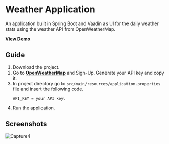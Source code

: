 # Weather Application
An application built in Spring Boot and Vaadin as UI for the daily weather stats using the weather API from OpenWeatherMap.

**[View Demo](https://weather-data-tracker.herokuapp.com/)**
## Guide
1. Download the project.
2. Go to **[OpenWeatherMap](https://openweathermap.org/)** and Sign-Up. Generate your API key and copy it.
3. In project directory go to `src/main/resources/application.properties` file and insert the following code.
    ```
   API_KEY = your API key.
   ```
4. Run the application.

## Screenshots
![Capture4](https://user-images.githubusercontent.com/70872374/149720348-503fd4d1-9575-40a3-94e0-1c74828ba133.PNG)

